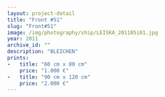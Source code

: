 ```yaml
---
layout: project-detail
title: "Front #51"
slug: "Front#51"
image: /img/photography/ship/LEISKA_201105i01.jpg
year: 2011
archive_id: ""
description: "BLEICHEN"
prints: 
-   title: "60 cm x 80 cm"
    price: "1.000 €"
-   title: "90 cm x 120 cm"
    price: "2.000 €"
---
```

